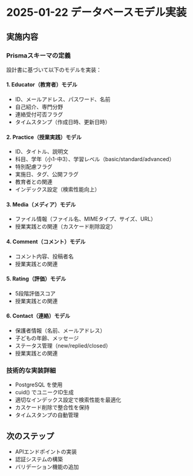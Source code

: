 # 2025-01-22 データベースモデル実装

## 実施内容

### Prismaスキーマの定義
設計書に基づいて以下のモデルを実装：

#### 1. Educator（教育者）モデル
- ID、メールアドレス、パスワード、名前
- 自己紹介、専門分野
- 連絡受付可否フラグ
- タイムスタンプ（作成日時、更新日時）

#### 2. Practice（授業実践）モデル
- ID、タイトル、説明文
- 科目、学年（小1-中3）、学習レベル（basic/standard/advanced）
- 特別配慮フラグ
- 実施日、タグ、公開フラグ
- 教育者との関連
- インデックス設定（検索性能向上）

#### 3. Media（メディア）モデル
- ファイル情報（ファイル名、MIMEタイプ、サイズ、URL）
- 授業実践との関連（カスケード削除設定）

#### 4. Comment（コメント）モデル
- コメント内容、投稿者名
- 授業実践との関連

#### 5. Rating（評価）モデル
- 5段階評価スコア
- 授業実践との関連

#### 6. Contact（連絡）モデル
- 保護者情報（名前、メールアドレス）
- 子どもの年齢、メッセージ
- ステータス管理（new/replied/closed）
- 授業実践との関連

### 技術的な実装詳細
- PostgreSQL を使用
- cuid() でユニークID生成
- 適切なインデックス設定で検索性能を最適化
- カスケード削除で整合性を保持
- タイムスタンプの自動管理

## 次のステップ
- APIエンドポイントの実装
- 認証システムの構築
- バリデーション機能の追加
